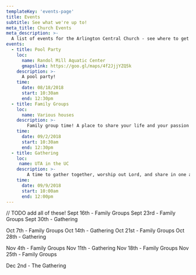 ```yaml
---
templateKey: 'events-page'
title: Events
subtitle: See what we're up to!
meta_title: Church Events
meta_description: >-
  A list of events for the Arlington Central Church - see where to get involved.
events:
  - title: Pool Party
    loc:
      name: Randol Mill Aquatic Center
      gmapslink: https://goo.gl/maps/4f2JjjYZQ5k
    description: >-
      A pool party!
    time:
      date: 08/18/2018
      start: 10:30am
      end: 12:30pm
  - title: Family Groups
    loc:
      name: Various houses
    description: >-
        Family group time! A place to share your life and your passion with one another.
    time:
      date: 09/2/2018
      start: 10:30am
      end: 12:30pm
  - title: Gathering
    loc:
     name: UTA in the UC
    description: >-
        A time to gather together, worship out Lord, and share in one anothers lives through story and discussion - legit!
    time:
      date: 09/9/2018
      start: 10:00am
      end: 12:00pm
---
```



// TODO add all of these!
Sept 16th - Family Groups
Sept 23rd - Family Groups
Sept 30th - Gathering

Oct 7th - Family Groups
Oct 14th - Gathering
Oct 21st - Family Groups
Oct 28th - Gathering

Nov 4th - Family Groups
Nov 11th - Gathering
Nov 18th - Family Groups
Nov 25th - Family Groups

Dec 2nd - The Gathering

